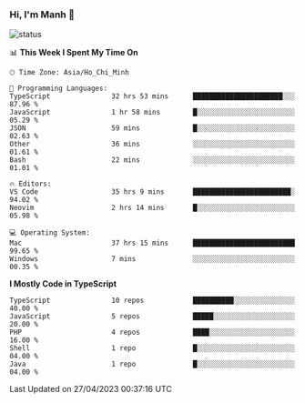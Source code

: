 ### Hi, I'm Manh 👋

![status](https://badge.stateful.com/manhhn01/status.svg)

<!--START_SECTION:waka-->
📊 **This Week I Spent My Time On** 

```text
🕑︎ Time Zone: Asia/Ho_Chi_Minh

💬 Programming Languages: 
TypeScript               32 hrs 53 mins      ██████████████████████░░░   87.96 % 
JavaScript               1 hr 58 mins        █░░░░░░░░░░░░░░░░░░░░░░░░   05.29 % 
JSON                     59 mins             █░░░░░░░░░░░░░░░░░░░░░░░░   02.63 % 
Other                    36 mins             ░░░░░░░░░░░░░░░░░░░░░░░░░   01.61 % 
Bash                     22 mins             ░░░░░░░░░░░░░░░░░░░░░░░░░   01.01 % 

🔥 Editors: 
VS Code                  35 hrs 9 mins       ████████████████████████░   94.02 % 
Neovim                   2 hrs 14 mins       █░░░░░░░░░░░░░░░░░░░░░░░░   05.98 % 

💻 Operating System: 
Mac                      37 hrs 15 mins      █████████████████████████   99.65 % 
Windows                  7 mins              ░░░░░░░░░░░░░░░░░░░░░░░░░   00.35 % 
```

**I Mostly Code in TypeScript** 

```text
TypeScript               10 repos            ██████████░░░░░░░░░░░░░░░   40.00 % 
JavaScript               5 repos             █████░░░░░░░░░░░░░░░░░░░░   20.00 % 
PHP                      4 repos             ████░░░░░░░░░░░░░░░░░░░░░   16.00 % 
Shell                    1 repo              █░░░░░░░░░░░░░░░░░░░░░░░░   04.00 % 
Java                     1 repo              █░░░░░░░░░░░░░░░░░░░░░░░░   04.00 % 
```




 Last Updated on 27/04/2023 00:37:16 UTC
<!--END_SECTION:waka-->
